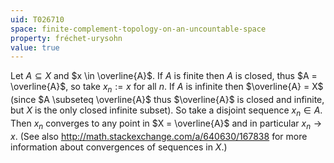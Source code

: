 ```yaml
---
uid: T026710
space: finite-complement-topology-on-an-uncountable-space
property: fréchet-urysohn
value: true
---
```

Let $A \subseteq X$ and $x \in \overline{A}$. If $A$ is finite then $A$ is closed, thus $A = \overline{A}$, so take $x_n := x$ for all $n$. If $A$ is infinite then $\overline{A} = X$ (since $A \subseteq \overline{A}$ thus $\overline{A}$ is closed and infinite, but $X$ is the only closed infinite subset). So take a disjoint sequence $x_n \in A$. Then $x_n$ converges to any point in $X = \overline{A}$ and in particular $x_n \to x$.
(See also http://math.stackexchange.com/a/640630/167838 for more information about convergences of sequences in $X$.)

